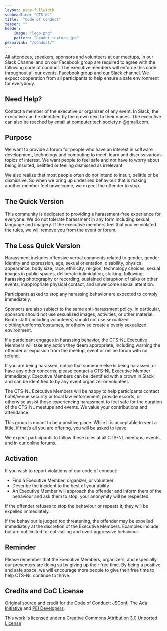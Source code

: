 ```yaml
---
layout: page-fullwidth
subheadline: "CTS-NL"
title:  "Code of Conduct"
teaser: ""
header:
    image: "logo.png"
    pattern: "header-texture.jpg"
permalink: "/conduct/"
---
```


All attendees, speakers, sponsors and volunteers at our meetups, in our Slack Channel and on our Facebook group are
required to agree with the following code of conduct. The executive members will enforce this code throughout all
our events, Facebook group and our Slack channel. We expect cooperation from all participants to help ensure a safe
environment for everybody.


## Need Help?

Contact a member of the executive or organizer of any event. In Slack, the executive can be identified by the crown
next to their names. The executive can also be reached by email at computer.tech.society.nl@gmail.com.

## Purpose

We want to provide a forum for people who have an interest in software development, technology and computing to meet,
learn and discuss various topics of interest. We want people to feel safe and not have to worry about being insulted,
belittled or feeling dismissed as irrelevant.

We also realize that most people often do not intend to insult, belittle or be dismissive. So when we bring up undesired
behaviour that is making another member feel unwelcome, we expect the offender to stop.

## The Quick Version

This community is dedicated to providing a harassment-free experience for everyone. We do not tolerate harassment in any
form including sexual language and imagery. If the executive members feel that you’ve violated the rules, we will remove
you from the event or forum.

## The Less Quick Version

Harassment includes offensive verbal comments related to gender, gender identity and expression, age, sexual
orientation, disability, physical appearance, body size, race, ethnicity, religion, technology choices, sexual images in
public spaces, deliberate intimidation, stalking, following, harassing photography or recording, sustained disruption of
talks or other events, inappropriate physical contact, and unwelcome sexual attention.

Participants asked to stop any harassing behavior are expected to comply immediately.

Sponsors are also subject to the same anti-harassment policy. In particular, sponsors should not use sexualized images,
activities, or other material. Booth staff (including volunteers) should not use sexualized clothing/uniforms/costumes,
or otherwise create a overly sexualized environment.

If a participant engages in harassing behavior, the CTS-NL Executive Members will take any action they deem appropriate,
including warning the offender or expulsion from the meetup, event or online forum with no refund.

If you are being harassed, notice that someone else is being harassed, or have any other concerns, please contact a
CTS-NL Executive Member immediately. Executive Members can be identified with a crown in Slack and can be identified to
by any event organizer or volunteer.

The CTS-NL Executive Members will be happy to help participants contact hotel/venue security or local law enforcement,
provide escorts, or otherwise assist those experiencing harassment to feel safe for the duration of the CTS-NL meetups
and events. We value your contributions and attendance.

This group is meant to be a positive place. While it is acceptable to vent a little, if that’s all you are offering, you
will be asked to leave.

We expect participants to follow these rules at all CTS-NL meetups, events, and in our online forums.

## Activation

If you wish to report violations of our code of conduct:

* Find a Executive Member, organizer, or volunteer
* Describe the incident to the best of your ability
* An Executive Member will approach the offender and inform them of the behaviour and ask them to stop, your anonymity
will be respected


If the offender refuses to stop the behaviour or repeats it, they will be expelled immediately.

If the behaviour is judged too threatening, the offender may be expelled immediately at the discretion of the 
Executive Members. Examples include but are not limited to: cat-calling and overt aggressive behaviour.

## Reminder

Please remember that the Executive Members, organizers, and especially our presenters are doing so by giving up their
free time. By being a positive and safe space, we will encourage more people to give their free time to help CTS-NL
continue to thrive.

## Credits and CoC License

Original source and credit for the Code of Conduct: [JSConf](http://2012.jsconf.us/#/about),
[The Ada Initiative](http://geekfeminism.wikia.com/wiki/Conference_anti-harassment/Policy) and
[PEI Developers](http://peidevs.github.io).

This work is licensed under a [Creative Commons Attribution 3.0 Unported License](http://creativecommons.org/licenses/by/3.0/deed.en_US)
